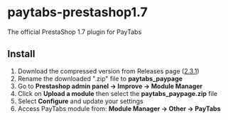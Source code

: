 # paytabs-prestashop1.7
The official PrestaShop 1.7 plugin for PayTabs


## Install
1. Download the compressed version from Releases page ([2.3.1](https://github.com/paytabscom/paytabs-prestashop1.7/releases/download/2.3.1/paytabs_paypage.zip))
2. Rename the downloaded ".zip" file to **paytabs_paypage**
3. Go to **Prestashop admin panel -> Improve -> Module Manager**
4. Click on **Upload a module** then select the **paytabs_paypage.zip** file
5. Select **Configure** and update your settings
6. Access PayTabs module from: **Module Manager -> Other -> PayTabs**
